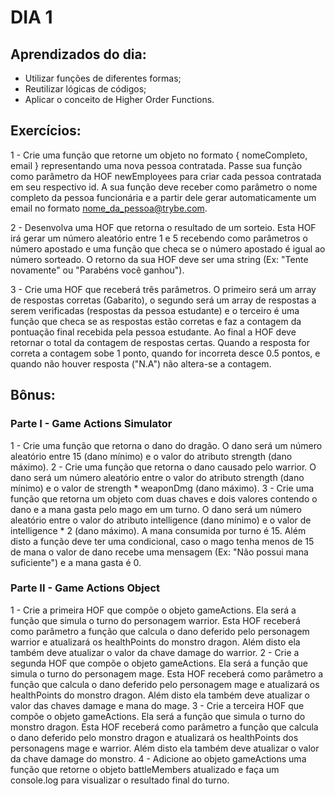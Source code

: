 # DIA 1

## Aprendizados do dia:

* Utilizar funções de diferentes formas;
* Reutilizar lógicas de códigos;
* Aplicar o conceito de Higher Order Functions.

## Exercícios:
1 - Crie uma função que retorne um objeto no formato { nomeCompleto, email } representando uma nova pessoa contratada. Passe sua função como parâmetro da HOF newEmployees para criar cada pessoa contratada em seu respectivo id. A sua função deve receber como parâmetro o nome completo da pessoa funcionária e a partir dele gerar automaticamente um email no formato nome_da_pessoa@trybe.com.

2 - Desenvolva uma HOF que retorna o resultado de um sorteio. Esta HOF irá gerar um número aleatório entre 1 e 5 recebendo como parâmetros o número apostado e uma função que checa se o número apostado é igual ao número sorteado. O retorno da sua HOF deve ser uma string (Ex: "Tente novamente" ou "Parabéns você ganhou").

3 - Crie uma HOF que receberá três parâmetros. O primeiro será um array de respostas corretas (Gabarito), o segundo será um array de respostas a serem verificadas (respostas da pessoa estudante) e o terceiro é uma função que checa se as respostas estão corretas e faz a contagem da pontuação final recebida pela pessoa estudante. Ao final a HOF deve retornar o total da contagem de respostas certas. Quando a resposta for correta a contagem sobe 1 ponto, quando for incorreta desce 0.5 pontos, e quando não houver resposta ("N.A") não altera-se a contagem.

## Bônus:
### Parte I - Game Actions Simulator
1 - Crie uma função que retorna o dano do dragão. O dano será um número aleatório entre 15 (dano mínimo) e o valor do atributo strength (dano máximo).
2 - Crie uma função que retorna o dano causado pelo warrior. O dano será um número aleatório entre o valor do atributo strength (dano mínimo) e o valor de strength * weaponDmg (dano máximo).
3 - Crie uma função que retorna um objeto com duas chaves e dois valores contendo o dano e a mana gasta pelo mago em um turno. O dano será um número aleatório entre o valor do atributo intelligence (dano mínimo) e o valor de intelligence * 2 (dano máximo). A mana consumida por turno é 15. Além disto a função deve ter uma condicional, caso o mago tenha menos de 15 de mana o valor de dano recebe uma mensagem (Ex: "Não possui mana suficiente") e a mana gasta é 0.
### Parte II - Game Actions Object
1 - Crie a primeira HOF que compõe o objeto gameActions. Ela será a função que simula o turno do personagem warrior. Esta HOF receberá como parâmetro a função que calcula o dano deferido pelo personagem warrior e atualizará os healthPoints do monstro dragon. Além disto ela também deve atualizar o valor da chave damage do warrior.
2 - Crie a segunda HOF que compõe o objeto gameActions. Ela será a função que simula o turno do personagem mage. Esta HOF receberá como parâmetro a função que calcula o dano deferido pelo personagem mage e atualizará os healthPoints do monstro dragon. Além disto ela também deve atualizar o valor das chaves damage e mana do mage.
3 - Crie a terceira HOF que compõe o objeto gameActions. Ela será a função que simula o turno do monstro dragon. Esta HOF receberá como parâmetro a função que calcula o dano deferido pelo monstro dragon e atualizará os healthPoints dos personagens mage e warrior. Além disto ela também deve atualizar o valor da chave damage do monstro.
4 - Adicione ao objeto gameActions uma função que retorne o objeto battleMembers atualizado e faça um console.log para visualizar o resultado final do turno.


